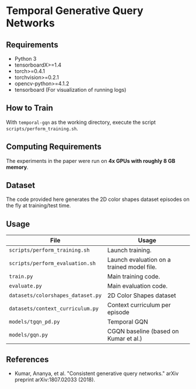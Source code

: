 # Temporal Generative Query Networks

## Requirements
- Python 3
- tensorboardX>=1.4
- torch>=0.4.1
- torchvision>=0.2.1
- opencv-python>=4.1.2
- tensorboard (For visualization of running logs)

## How to Train
With `temporal-gqn` as the working directory, execute the script `scripts/perform_training.sh`.

## Computing Requirements
The experiments in the paper were run on **4x GPUs with roughly 8 GB memory**.

## Dataset
The code provided here generates the 2D color shapes dataset episodes on the fly at training/test time.


## Usage

| File                              | Usage                                      |
| --------------------------------- | ------------------------------------------ |
| `scripts/perform_training.sh`     | Launch training.                           |
| `scripts/perform_evaluation.sh`   | Launch evaluation on a trained model file. |
| `train.py`                        | Main training code.                        |
| `evaluate.py`                     | Main evaluation code.                      |
| `datasets/colorshapes_dataset.py` | 2D Color Shapes dataset                    |
| `datasets/context_curriculum.py`  | Context curriculum per episode             |
| `models/tgqn_pd.py`               | Temporal GQN                               |
| `models/gqn.py`                   | CGQN baseline (based on Kumar et al.)      |

## References
- Kumar, Ananya, et al. "Consistent generative query networks." arXiv preprint arXiv:1807.02033 (2018).
